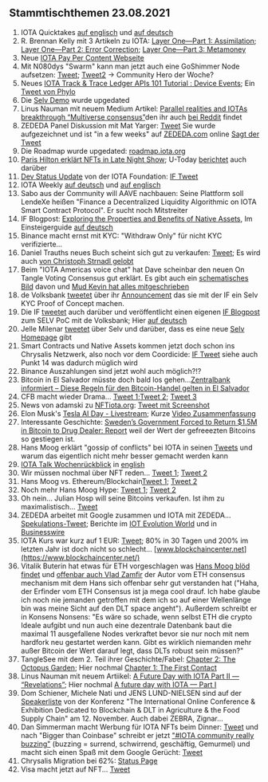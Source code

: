 ## Stammtischthemen 23.08.2021

1. IOTA Quicktakes [auf englisch](https://www.youtube.com/watch?v=M3Ft8dMAYPA) und [auf deutsch](https://www.youtube.com/watch?v=Tpbf62K_51A)
2. R. Brennan Kelly mit 3 Artikeln zu IOTA: [Layer One—Part 1: Assimilation](https://iologica.substack.com/p/assimilation); [Layer One—Part 2: Error Correction](https://iologica.substack.com/p/error-correction); [Layer One—Part 3: Metamoney](https://iologica.substack.com/p/metamoney)
3. Neue [IOTA Pay Per Content Webseite](https://pay-per-content.com/)
4. Mit N080dys "Swarm" kann man jetzt auch eine GoShimmer Node aufsetzen: [Tweet](https://twitter.com/TANGLEBAY/status/1427615608926003206?s=20); [Tweet2](https://twitter.com/TANGLEBAY/status/1429499542047793153?s=20) -> Community Hero der Woche?
5. Neues [IOTA Track & Trace Ledger APIs 101 Tutorial : Device Events](https://iotaledger.github.io/gtsc-track-trace/tutorial/track-trace-ledger-api-tutorial-101.html); Ein [Tweet von Phylo](https://twitter.com/Phylo79288735/status/1429593861106520073?s=20)
6. Die [Selv Demo](https://selv.iota.org/) wurde upgedated
7. Linus Nauman mit neuem Medium Artikel: [Parallel realities and IOTAs breakthrough “Multiverse consensus”](https://t.co/9Sx1bstI50?amp=1)den ihr auch [bei Reddit](https://www.reddit.com/r/CryptoCurrency/comments/p6qk3h/parallel_realities_and_iotas_breakthrough/) findet
8. ZEDEDA Panel Diskussion mit Mat Yarger: [Tweet](https://twitter.com/Mat_Yarger/status/1428091101345370117?s=20) Sie wurde aufgezeichnet und ist "in a few weeks" auf [ZEDEDA.com](https://zededa.com/transform/) online [Sagt der Tweet](https://twitter.com/defshepherd/status/1428102678132019202?s=20)
9. Die Roadmap wurde upgedated: [roadmap.iota.org](https://roadmap.iota.org/)
10. [Paris Hilton erklärt NFTs in Late Night Show](https://twitter.com/FallonTonight/status/1427849296506880002?s=20); U-Today [berichtet](https://u.today/paris-hilton-endorses-nfts-on-the-tonight-show-with-jimmy-fallon) auch darüber
11. [Dev Status Update](https://blog.iota.org/dev-status-update-august-2021/) von der IOTA Foundation: [IF Tweet](https://twitter.com/iota/status/1428344498053173253?s=19)
12. IOTA Weekly [auf deutsch](https://www.youtube.com/watch?v=uDQHy2Ro9QA&feature=youtu.be) und [auf englisch](https://www.youtube.com/watch?v=Ji77n4noZs0)
13. Sabo aus der Community will AAVE nachbauen: Seine Plattform soll LendeXe heißen "Finance a Decentralized Liquidity Algorithmic on IOTA Smart Contract Protocol". Er sucht noch Mitstreiter
14. IF Blogpost: [Exploring the Properties and Benefits of Native Assets](https://blog.iota.org/exploring-the-properties-and-benefits-of-native-assets/), Im Einsteigerguide [auf deutsch](https://iota-einsteiger-guide.de/iota-native-assets-eigenschaften-und-vorteile.html)
15. Binance macht ernst mit KYC: [](https://www.binance.com/en/amp/support/announcement/51bf294e26324211a4731ca998e110ca) "Withdraw Only" für nicht KYC verifizierte...
16. Daniel Trauths neues Buch scheint sich gut zu verkaufen: [Tweet](https://twitter.com/DanielTrauth/status/1428608916158623748?s=20); Es wird auch [von Christoph Strnadl gelobt](https://twitter.com/archimate/status/1429380030887497731?s=19) 
17. Beim "IOTA Americas voice chat" hat Dave scheinbar den neuen On Tangle Voting Consensus gut erklärt. Es gibt auch ein [schematisches Bild](https://twitter.com/adam_unchained/status/1428552989644574722?s=20) davon und [Mud Kevin hat alles mitgeschrieben](https://twitter.com/MudKevin/status/1428528852540616706?s=20)
18. de Volksbank [tweetet](https://twitter.com/devolksbank/status/1428640785830981637?s=20) über ihr [Announcement](https://innovatie.devolksbank.nl/cases/de-volksbank-werkt-aan-een-eerlijkere-data-economie-met-de-demo-selv/) das sie mit der IF ein Selv KYC Proof of Concept machen.
19. Die IF [tweetet](https://twitter.com/iota/status/1428648332767944709?s=20) auch darüber und veröffentlicht einen eigenen [IF Blogpost](https://blog.iota.org/iota-foundation-collaborates-with-de-volksbank-to-create-reusable-kyc-poc-on-selv/amp/?__twitter_impression=true) zum SELV PoC mit de Volksbank; Hier [auf deutsch](https://iota-einsteiger-guide.de/iota-selv-de-volksbank.html)
20. Jelle Milenar [tweetet](https://twitter.com/JelleFm/status/1428651484523159553?s=20) über Selv und darüber, dass es eine neue [Selv Homepage](https://selv.iota.org/) gibt
21. Smart Contracts und Native Assets kommen jetzt doch schon ins Chrysalis Netzwerk, also noch vor dem Coordicide: [IF Tweet](https://twitter.com/iota/status/1428704497992413185?s=20) siehe auch Punkt 14 was dadurch müglich wird
22. Binance Auszahlungen sind jetzt wohl auch möglich?!?
23. Bitcoin in El Salvador müsste doch bald los gehen...[Zentralbank informiert – Diese Regeln für den Bitcoin-Handel gelten in El Salvador](https://www.btc-echo.de/news/zentralbank-diese-regeln-fuer-den-bitcoin-handel-gelten-in-el-salvador-124354/)
24. CFB macht wieder Drama... [Tweet 1](https://twitter.com/c___f___b/status/1428718228075909122?s=20);[Tweet 2](https://twitter.com/c___f___b/status/1428744210740617221?s=20); [Tweet 3](https://twitter.com/c___f___b/status/1428980119704645637?s=20)
25. News von adamski zu [NFTiota.org](https://nftiota.org/): [Tweet mit Screenshot](https://twitter.com/Vrom14286662/status/1428962807735885828?s=20)
26. Elon Musk's [Tesla AI Day - Livestream](https://www.youtube.com/watch?v=11QXiJ8ORe8); Kurze [Video Zusammenfassung](https://www.youtube.com/watch?v=FRLEDCtgR6k)
27. Interessante Geschichte: [Sweden’s Government Forced to Return $1.5M in Bitcoin to Drug Dealer: Report](https://www.coindesk.com/swedens-government-forced-to-return-1-5m-in-bitcoin-to-drug-dealer-report) weil der Wert der gefreeezten Bitcoins so gestiegen ist.
28. Hans Moog erklärt "gossip of conflicts" bei IOTA in seinen [Tweets](https://twitter.com/hus_qy/status/1429215837701947397?s=19)  und warum das eigentlich nicht mehr besser gemacht werden kann
29. [IOTA Talk Wochenrückblick](https://www.iota-talk.com/index.php?article-amp/112-wochenr%C3%BCckblick-vom-15-bis-21-august-2021/&article%2F112-wochenr%C3%BCckblick-vom-15-bis-21-august-2021%2F=&__twitter_impression=true) in [english](https://www.iota-talk.com/index.php?article-amp/113-week-in-review-august-15th-to-21th-2021/&article%2F113-week-in-review-august-15th-to-21th-2021%2F=&__twitter_impression=true)
30. Wir müssen nochmal über NFT reden... [Tweet 1](https://twitter.com/justinsuntron/status/1429346110405890048?s=19); [Tweet 2](https://twitter.com/Buddyloveless/status/1429490033975832579?s=19)
31. Hans Moog vs. Ethereum/Blockchain[Tweet 1](https://twitter.com/hus_qy/status/1429561099419009026?s=19); [Tweet 2](https://twitter.com/hus_qy/status/1429561144302313477?s=19)
32. Noch mehr Hans Moog Hype: [Tweet 1](https://twitter.com/hus_qy/status/1429450711943745545?s=19); [Tweet 2](https://twitter.com/hus_qy/status/1429450228629921797?s=19) 
33. Oh nein... Julian Hosp will seine Bitcoins verkaufen. Ist ihm zu maximalistisch... [Tweet](https://twitter.com/julianhosp/status/1429705030198648833?s=20)
34. ZEDEDA arbeitet mit Google zusammen und IOTA mit ZEDEDA... [Spekulations-Tweet](https://twitter.com/wasimofnazareth/status/1429669548064534529?s=20); Berichte im [IOT Evolution World](https://www.iotevolutionworld.com/iot/articles/449482-zededa-collaborates-with-google-others-modernize-critical-infrastructure.htm) und in [Businesswire](https://www.businesswire.com/news/home/20210715005165/en/ZEDEDA-Joins-Initiative-to-Deliver-Applications-to-the-Distributed-Edge-with-Google--and-Anthos)
35. IOTA Kurs war kurz auf 1 EUR: [Tweet](https://twitter.com/Vrom14286662/status/1429672730937511938?s=20); 80% in 30 Tagen und 200% im letzten Jahr ist doch nicht so schlecht... [www.blockchaincenter.net](https://www.blockchaincenter.net/)
36. Vitalik Buterin hat etwas für ETH vorgeschlagen was [Hans Moog blöd findet](https://twitter.com/hus_qy/status/1429051615781265411?s=20) und [offenbar auch Vlad Zamfir](https://twitter.com/VladZamfir/status/1428974961046298630?s=20) der Autor vom ETH consensus mechanism mit dem Hans sich offenbar sehr gut verstanden hat ("Haha, der Erfinder vom ETH Consensus ist ja mega cool drauf. Ich habe glaube ich noch nie jemanden getroffen mit dem ich so auf einer Wellenlänge bin was meine Sicht auf den DLT space angeht"). Außerdem schreibt er in Konsens Nonsens: "Es wäre so schade, wenn selbst ETH die crypto Ideale aufgibt und nun auch eine dezentrale Datenbank baut die maximal 11 ausgefallene Nodes verkraftet bevor sie nur noch mit nem hardfork neu gestartet werden kann. Gibt es wirklich niemanden mehr außer Bitcoin der Wert darauf legt, dass DLTs robust sein müssen?"
37. TangleSee mit dem 2. Teil ihrer Geschichte/Fabel: [Chapter 2: The Octopus Garden](https://medium.com/@tangleseastory/chapter-2-the-octopus-garden-15868085fcd5); Hier nochmal [Chapter 1: The First Contact](https://medium.com/@tangleseastory/chapter-1-the-first-contact-607b031bccc4)
38. Linus Nauman mit neuem Artiikel: [A Future Day with IOTA Part II — “Revelations”](https://medium.com/@linus.naumann/a-future-day-with-iota-part-ii-revelations-c3926202f3c4); Hier nochmal [A future day with IOTA — Part I](https://medium.com/@linus.naumann/a-future-day-with-iota-part-i-239c16a011f3)
39. Dom Schiener, Michele Nati und JENS LUND-NIELSEN sind auf der [Speakerliste](https://agri-d.org/#speaker) von der Konferenz "The International Online Conference & Exhibition Dedicated to Blockchain & DLT in Agriculture & the Food Supply Chain" am 12. November. Auch dabei ZEBRA, Zignar...
40. Dan Simmerman macht Werbung für IOTA NFTs beim Dinner: [Tweet](https://twitter.com/DanSimerman/status/1429329223202877451?s=20) und nach "Bigger than Coinbase" schreibt er jetzt ["#IOTA community really buzzing"](https://twitter.com/DanSimerman/status/1428831679787974668?s=20) (buzzing = surrend, schwirrend, geschäftig, Gemurmel) und macht sich einen Spaß mit dem Google Gerücht: [Tweet](https://twitter.com/DanSimerman/status/1429581632495816711?s=20)
41. Chrysalis Migration bei 62%: [Status Page](https://chrysalis.iota.org/status)
42. Visa macht jetzt auf NFT... [Tweet](https://twitter.com/VisaNews/status/1429745230023208969?s=19) 

